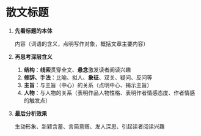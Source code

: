 # 散文标题

1. **先看标题的本体**

   内容（词语的含义，点明写作对象，概括文章主要内容）

2. **再思考深层含义**

   1. **结构**：**线索**贯穿全文、**悬念**激发读者阅读兴趣
   2. **修辞、手法**：比喻、拟人、**象征**、双关、疑问、反问等
   3. **主旨**：与主旨（中心）的关系（点明中心、揭示主旨）
   4. **人物**：与人物的关系（表明作品人物性格、表明作者情感态度、作者情感的触发点）

3. **最后分析效果**

   生动形象、新颖含蓄、言简意赅、发人深思、引起读者阅读兴趣